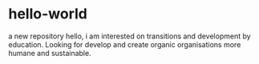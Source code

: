 # hello-world
a new repository
hello,
i am interested on transitions and development by education. Looking for develop and create organic organisations more humane and sustainable.
